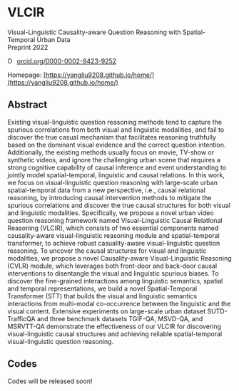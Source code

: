 # VLCIR
Visual-Linguistic Causality-aware Question Reasoning with Spatial-Temporal Urban Data      
Preprint 2022

<a href="https://orcid.org/0000-0002-9423-9252" target="orcid.widget" rel="noopener noreferrer" style="vertical-align:top;"><img src="https://orcid.org/sites/default/files/images/orcid_16x16.png" style="width:1em;margin-right:.5em;" alt="ORCID iD icon">orcid.org/0000-0002-9423-9252</a>

Homepage: [https://yangliu9208.github.io/home/](https://yangliu9208.github.io/home/)

## Abstract
Existing visual-linguistic question reasoning methods tend to capture the spurious correlations from both visual and linguistic modalities, and fail to discover the true casual mechanism that facilitates reasoning truthfully based on the dominant visual evidence and the correct question intention. Additionally, the existing methods usually focus on movie, TV-show or synthetic videos, and ignore the challenging urban scene that requires a strong cognitive capability of causal inference and event understanding to jointly model spatial-temporal, linguistic and causal relations. In this work, we focus on visual-linguistic question reasoning with large-scale urban spatial-temporal data from a new perspective, i.e., causal relational reasoning, by introducing causal intervention methods to mitigate the spurious correlations and discover the true causal structures for both visual and linguistic modalities. Specifically, we propose a novel urban video question reasoning framework named Visual-Linguistic Causal RelatIonal Reasoning (VLCIR), which consists of two essential components named causality-aware visual-linguistic reasoning module and spatial-temporal transformer, to achieve robust casuality-aware visual-linguistic question reasoning. To uncover the causal structures for visual and linguistic modalities, we propose a novel Causality-aware Visual-Linguistic Reasoning (CVLR) module, which leverages both front-door and back-door causal interventions to disentangle the visual and linguistic spurious biases. To discover the fine-grained interactions among linguistic semantics, spatial and temporal representations, we build a novel Spatial-Temporal Transformer (STT) that builds the visual and linguistic semantics interactions from multi-modal co-occurrence between the linguistic and the visual content. Extensive experiments on large-scale urban dataset SUTD-TrafficQA and three benchmark datasets TGIF-QA, MSVD-QA, and MSRVTT-QA demonstrate the effectiveness of our VLCIR for discovering visual-linguistic causal structures and achieving reliable spatial-temporal visual-linguistic question reasoning.

## Codes
Codes will be released soon!
